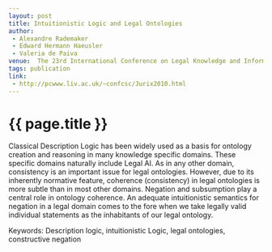 ```yaml
---
layout: post
title: Intuitionistic Logic and Legal Ontologies
author:
 - Alexandre Rademaker
 - Edward Hermann Haeusler
 - Valeria de Paiva
venue:  The 23rd International Conference on Legal Knowledge and Information Systems, 2010 and Frontiers in Artificial Intelligence and Applications, 2010
tags: publication
link:
 - http://pcwww.liv.ac.uk/~confcsc/Jurix2010.html 
---
```


{{ page.title }}
================
 
Classical Description Logic has been widely used as a basis for
ontology creation and reasoning in many knowledge specific
domains. These specific domains naturally include Legal AI. As in any
other domain, consistency is an important issue for legal ontologies.
However, due to its inherently normative feature, coherence
(consistency) in legal ontologies is more subtle than in most other
domains. Negation and subsumption play a central role in ontology
coherence. An adequate intuitionistic semantics for negation in a
legal domain comes to the fore when we take legally valid individual
statements as the inhabitants of our legal ontology.

Keywords: Description logic, intuitionistic Logic, legal ontologies, constructive negation
